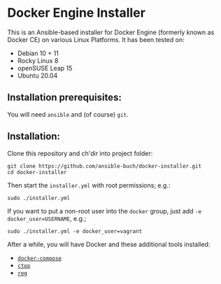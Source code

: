 # Docker Engine Installer

This is an Ansible-based installer for Docker Engine (formerly known as
Docker CE) on various Linux Platforms. It has been tested on:

- Debian 10 + 11
- Rocky Linux 8
- openSUSE Leap 15
- Ubuntu 20.04


## Installation prerequisites:

You will need `ansible` and (of course) `git`.


## Installation:

Clone this repository and ch'dir into project folder:

```
git clone https://github.com/ansible-buch/docker-installer.git
cd docker-installer
```

Then start the `installer.yml` with root permissions; e.g.:

```
sudo ./installer.yml
```

If you want to put a non-root user into the `docker` group, just add
`-e docker_user=USERNAME`, e.g.;

```
sudo ./installer.yml -e docker_user=vagrant
```

After a while, you will have Docker and these additional tools installed:
- [`docker-compose`](https://github.com/docker/compose)
- [`ctop`](https://github.com/bcicen/ctop)
- [`reg`](https://github.com/genuinetools/reg)

